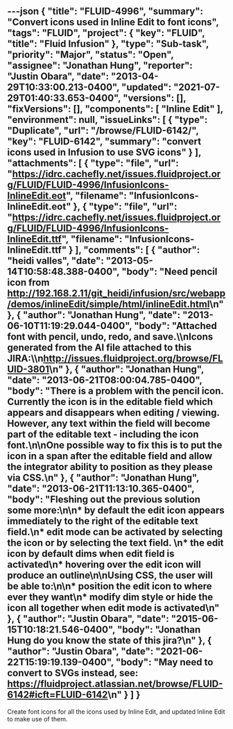 ---json
{
  "title": "FLUID-4996",
  "summary": "Convert icons used in Inline Edit to font icons",
  "tags": "FLUID",
  "project": {
    "key": "FLUID",
    "title": "Fluid Infusion"
  },
  "type": "Sub-task",
  "priority": "Major",
  "status": "Open",
  "assignee": "Jonathan Hung",
  "reporter": "Justin Obara",
  "date": "2013-04-29T10:33:00.213-0400",
  "updated": "2021-07-29T01:40:33.653-0400",
  "versions": [],
  "fixVersions": [],
  "components": [
    "Inline Edit"
  ],
  "environment": null,
  "issueLinks": [
    {
      "type": "Duplicate",
      "url": "/browse/FLUID-6142/",
      "key": "FLUID-6142",
      "summary": "convert icons used in Infusion to use SVG icons"
    }
  ],
  "attachments": [
    {
      "type": "file",
      "url": "https://idrc.cachefly.net/issues.fluidproject.org/FLUID/FLUID-4996/InfusionIcons-InlineEdit.eot",
      "filename": "InfusionIcons-InlineEdit.eot"
    },
    {
      "type": "file",
      "url": "https://idrc.cachefly.net/issues.fluidproject.org/FLUID/FLUID-4996/InfusionIcons-InlineEdit.ttf",
      "filename": "InfusionIcons-InlineEdit.ttf"
    }
  ],
  "comments": [
    {
      "author": "heidi valles",
      "date": "2013-05-14T10:58:48.388-0400",
      "body": "Need pencil icon from <http://192.168.2.11/git_heidi/infusion/src/webapp/demos/inlineEdit/simple/html/inlineEdit.html>\n"
    },
    {
      "author": "Jonathan Hung",
      "date": "2013-06-10T11:19:29.044-0400",
      "body": "Attached font with pencil, undo, redo, and save.\\\nIcons generated from the AI file attached to this JIRA:\\\n<http://issues.fluidproject.org/browse/FLUID-3801>\n"
    },
    {
      "author": "Jonathan Hung",
      "date": "2013-06-21T08:00:04.785-0400",
      "body": "There is a problem with the pencil icon. Currently the icon is in the editable field which appears and disappears when editing / viewing. However, any text within the field will become part of the editable text - including the icon font.\n\nOne possible way to fix this is to put the icon in a span after the editable field and allow the integrator ability to position as they please via CSS.\n"
    },
    {
      "author": "Jonathan Hung",
      "date": "2013-06-21T11:13:10.365-0400",
      "body": "Fleshing out the previous solution some more:\n\n* by default the edit icon appears immediately to the right of the editable text field.\n* edit mode can be activated by selecting the icon or by selecting the text field.&#x20;\n* the edit icon by default dims when edit field is activated\n* hovering over the edit icon will produce an outline\n\nUsing CSS, the user will be able to:\n\n* position the edit icon to where ever they want\n* modify dim style or hide the icon all together when edit mode is activated\n"
    },
    {
      "author": "Justin Obara",
      "date": "2015-06-15T10:18:21.546-0400",
      "body": "Jonathan Hung do you know the state of this jira?\n"
    },
    {
      "author": "Justin Obara",
      "date": "2021-06-22T15:19:19.139-0400",
      "body": "May need to convert to SVGs instead, see: <https://fluidproject.atlassian.net/browse/FLUID-6142#icft=FLUID-6142>\n"
    }
  ]
}
---
Create font icons for all the icons used by Inline Edit, and updated Inline Edit to make use of them.

        